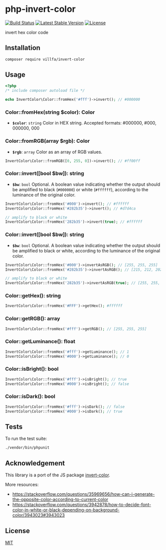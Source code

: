 # php-invert-color

[![Build Status](https://secure.travis-ci.org/villfa/php-invert-color.png?branch=master)](http://travis-ci.org/villfa/php-invert-color)
[![Latest Stable Version](https://poser.pugx.org/villfa/invert-color/v/stable)](https://packagist.org/packages/villfa/invert-color)
[![License](https://poser.pugx.org/villfa/invert-color/license)](https://packagist.org/packages/villfa/invert-color)

invert hex color code

## Installation

```sh
composer require villfa/invert-color
```

## Usage

```php
<?php
/* include composer autoload file */

echo InvertColor\Color::fromHex('#fff')->invert(); // #000000
```

### Color::fromHex(string $color): Color

- **`$color`**: `string`
Color in HEX string. Accepted formats: #000000, #000, 000000, 000

### Color::fromRGB(array $rgb): Color

- **`$rgb`**: `array`
Color as an array of RGB values.

```php
InvertColor\Color::fromRGB([0, 255, 0])->invert(); // #ff00ff
```

### Color::invert([bool $bw]): string

- **`$bw`**: `bool`
Optional. A boolean value indicating whether the output should be amplified to black (`#000000`) or white (`#ffffff`), according to the luminance of the original color.


```php
InvertColor\Color::fromHex('#000')->invert(); // #ffffff
InvertColor\Color::fromHex('#282b35')->invert(); // #d7d4ca

// amplify to black or white
InvertColor\Color::fromHex('282b35')->invert(true); // #ffffff
```

### Color::invert([bool $bw]): string

- **`$bw`**: `bool`
Optional. A boolean value indicating whether the output should be amplified to black or white, according to the luminance of the original color.


```php
InvertColor\Color::fromHex('#000')->invertAsRGB(); // [255, 255, 255]
InvertColor\Color::fromHex('#282b35')->invertAsRGB(); // [215, 212, 202]

// amplify to black or white
InvertColor\Color::fromHex('282b35')->invertAsRGB(true); // [255, 255, 255]
```

### Color::getHex(): string

```php
InvertColor\Color::fromHex('#FFF')->getHex(); #ffffff
```

### Color::getRGB(): array

```php
InvertColor\Color::fromHex('#fff')->getRGB(); // [255, 255, 255]
```

### Color::getLuminance(): float

```php
InvertColor\Color::fromHex('#fff')->getLuminance(); // 1
InvertColor\Color::fromHex('#000')->getLuminance(); // 0
```

### Color::isBright(): bool

```php
InvertColor\Color::fromHex('#fff')->isBright(); // true
InvertColor\Color::fromHex('#000')->isBright(); // false
```

### Color::isDark(): bool

```php
InvertColor\Color::fromHex('#fff')->isDark(); // false
InvertColor\Color::fromHex('#000')->isDark(); // true
```

## Tests

To run the test suite:
```sh
./vendor/bin/phpunit
```

## Acknowledgement

This library is a port of the JS package [invert-color](https://github.com/onury/invert-color).

More resources:
* https://stackoverflow.com/questions/35969656/how-can-i-generate-the-opposite-color-according-to-current-color
* https://stackoverflow.com/questions/3942878/how-to-decide-font-color-in-white-or-black-depending-on-background-color/3943023#3943023

## License

[MIT](./LICENSE)

